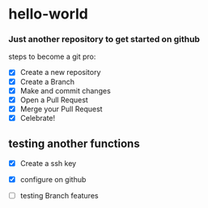 # hello-world
### Just another repository to get started on github
steps to become a git pro:
- [x] Create a new repository 
- [x] Create a Branch
- [x] Make and commit changes
- [x] Open a Pull Request
- [x] Merge your Pull Request
- [x] Celebrate!
## testing another functions 
- [x] Create a ssh key
- [x] configure on github 
- [ ] testing Branch features 
 
